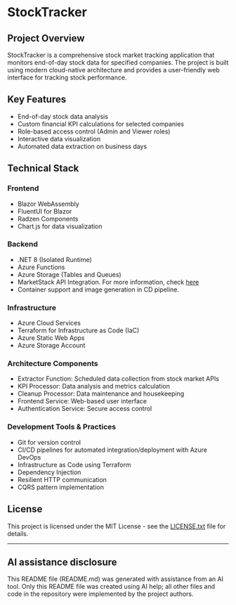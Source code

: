 # StockTracker

## Project Overview
StockTracker is a comprehensive stock market tracking application that monitors end-of-day stock data for specified companies. The project is built using modern cloud-native architecture and provides a user-friendly web interface for tracking stock performance.


## Key Features
- End-of-day stock data analysis
- Custom financial KPI calculations for selected companies
- Role-based access control (Admin and Viewer roles)
- Interactive data visualization
- Automated data extraction on business days

## Technical Stack

### Frontend
- Blazor WebAssembly
- FluentUI for Blazor
- Radzen Components
- Chart.js for data visualization

### Backend
- .NET 8 (Isolated Runtime)
- Azure Functions
- Azure Storage (Tables and Queues)
- MarketStack API Integration. For more information, check [here](https://marketstack.com/)
- Container support and image generation in CD pipeline.

### Infrastructure
- Azure Cloud Services
- Terraform for Infrastructure as Code (IaC)
- Azure Static Web Apps
- Azure Storage Account

### Architecture Components
- Extractor Function: Scheduled data collection from stock market APIs
- KPI Processor: Data analysis and metrics calculation
- Cleanup Processor: Data maintenance and housekeeping
- Frontend Service: Web-based user interface
- Authentication Service: Secure access control

### Development Tools & Practices
- Git for version control
- CI/CD pipelines for automated integration/deployment with Azure DevOps
- Infrastructure as Code using Terraform
- Dependency Injection
- Resilient HTTP communication
- CQRS pattern implementation

## License
This project is licensed under the MIT License - see the [LICENSE.txt](LICENSE.txt) file for details.

---

## AI assistance disclosure

This README file (README.md) was generated with assistance from an AI tool. Only this README file was created using AI help; all other files and code in the repository were implemented by the project authors.